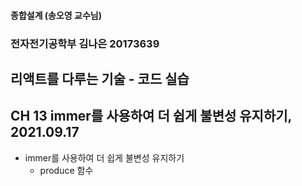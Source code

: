 #### 종합설계 (송오영 교수님)

### 전자전기공학부 김나은 20173639

## 리액트를 다루는 기술 - 코드 실습

## CH 13 immer를 사용하여 더 쉽게 불변성 유지하기, 2021.09.17

- immer를 사용하여 더 쉽게 불변성 유지하기
  - produce 함수
